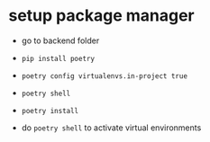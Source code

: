 # setup package manager

-   go to backend folder
-   `pip install poetry`
-   `poetry config virtualenvs.in-project true`
-   `poetry shell`
-   `poetry install`

-   do `poetry shell` to activate virtual environments
